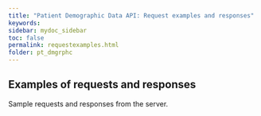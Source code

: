 ```yaml
---
title: "Patient Demographic Data API: Request examples and responses"
keywords: 
sidebar: mydoc_sidebar
toc: false
permalink: requestexamples.html
folder: pt_dmgrphc
---
```


## Examples of requests and responses

Sample requests and responses from the server.
